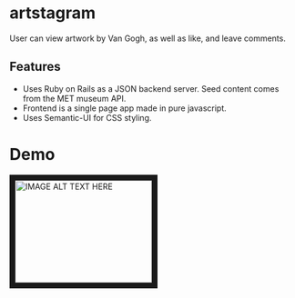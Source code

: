 # artstagram

User can view artwork by Van Gogh, as well as like, and leave comments.
## Features


* Uses Ruby on Rails as a JSON backend server. Seed content comes from the MET museum API.
* Frontend is a single page app made in pure javascript.
* Uses Semantic-UI for CSS styling.

# Demo

<a href="http://www.youtube.com/watch?feature=player_embedded&v=mJFOIAa8M0w
" target="_blank"><img src="http://img.youtube.com/vi/mJFOIAa8M0w/0.jpg" 
alt="IMAGE ALT TEXT HERE" width="240" height="180" border="10" /></a>
